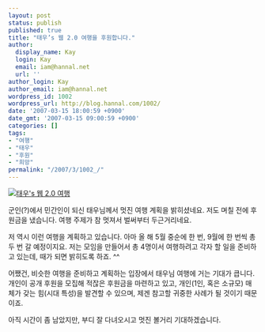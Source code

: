 ```yaml
---
layout: post
status: publish
published: true
title: "태우’s 웹 2.0 여행을 후원합니다."
author:
  display_name: Kay
  login: Kay
  email: iam@hannal.net
  url: ''
author_login: Kay
author_email: iam@hannal.net
wordpress_id: 1002
wordpress_url: http://blog.hannal.com/1002/
date: '2007-03-15 18:00:59 +0900'
date_gmt: '2007-03-15 09:00:59 +0900'
categories: []
tags:
- "여행"
- "태우"
- "후원"
- "희망"
permalink: "/2007/3/1002_/"
---
```

<p><a href="http://twlog.net/wp/?p=667"><img src="http://twlog.net/images/web2trip_logo_thumb.png" alt="태우's 웹 2.0 여행" /></a></p>
<p>군인(?)에서 민간인이 되신 태우님께서 멋진 여행 계획을 밝히셨네요. 저도 며칠 전에 후원금을 냈습니다. 여행 주제가 참 멋져서 벌써부터 두근거리네요.</p>
<p>저 역시 이런 여행을 계획하고 있습니다. 아마 올 해 5월 중순에 한 번, 9월에 한 번씩 총 두 번 갈 예정이지요. 저는 모임을 만들어서 총 4명이서 여행하려고 각자 할 일을 준비하고 있는데, 때가 되면 밝히도록 하죠. ^^</p>
<p>어쨌건, 비슷한 여행을 준비하고 계획하는 입장에서 태우님 여행에 거는 기대가 큽니다. 개인이 공개 후원을 모집해 적잖은 후원금을 마련하고 있고, 개인(1인, 혹은 소규모) 매체가 갖는 힘(시대 특성)을 발견할 수 있으며, 제겐 참고할 귀중한 사례가 될 것이기 때문이죠.</p>
<p>아직 시간이 좀 남았지만, 부디 잘 다녀오시고 멋진 볼거리 기대하겠습니다.</p>

